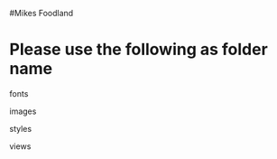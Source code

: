 #Mikes Foodland 

Please use the following as folder name
========================================

fonts

images

styles

views
